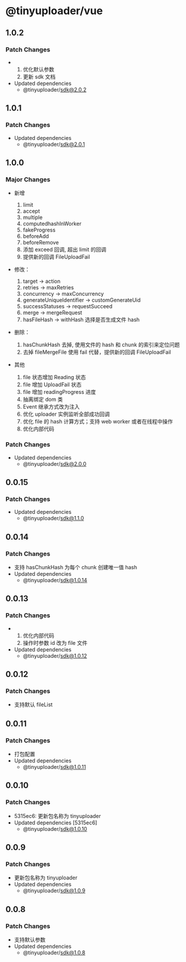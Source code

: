 # @tinyuploader/vue

## 1.0.2

### Patch Changes

- 1. 优化默认参数
  2. 更新 sdk 文档
- Updated dependencies
  - @tinyuploader/sdk@2.0.2

## 1.0.1

### Patch Changes

- Updated dependencies
  - @tinyuploader/sdk@2.0.1

## 1.0.0

### Major Changes

- 新增

  1. limit
  2. accept
  3. multiple
  4. computedhashInWorker
  5. fakeProgress
  6. beforeAdd
  7. beforeRemove
  8. 添加 exceed 回调, 超出 limit 的回调
  9. 提供新的回调 FileUploadFail

- 修改：

  1. target -> action
  2. retries -> maxRetries
  3. concurrency -> maxConcurrency
  4. generateUniqueIdentifier -> customGenerateUid
  5. successStatuses -> requestSucceed
  6. merge -> mergeRequest
  7. hasFileHash -> withHash 选择是否生成文件 hash

- 删除：

  1. hasChunkHash 去掉, 使用文件的 hash 和 chunk 的索引来定位问题
  2. 去掉 fileMergeFile 使用 fail 代替，提供新的回调 FileUploadFail

- 其他

  1. file 状态增加 Reading 状态
  2. file 增加 UploadFail 状态
  3. file 增加 readingProgress 进度
  4. 抽离绑定 dom 类
  5. Event 继承方式改为注入
  6. 优化 uploader 实例监听全部成功回调
  7. 优化 file 的 hash 计算方式；支持 web worker 或者在线程中操作
  8. 优化内部代码

### Patch Changes

- Updated dependencies
  - @tinyuploader/sdk@2.0.0

## 0.0.15

### Patch Changes

- Updated dependencies
  - @tinyuploader/sdk@1.1.0

## 0.0.14

### Patch Changes

- 支持 hasChunkHash 为每个 chunk 创建唯一值 hash
- Updated dependencies
  - @tinyuploader/sdk@1.0.14

## 0.0.13

### Patch Changes

- 1. 优化内部代码
  2. 操作时参数 id 改为 file 文件
- Updated dependencies
  - @tinyuploader/sdk@1.0.12

## 0.0.12

### Patch Changes

- 支持默认 fileList

## 0.0.11

### Patch Changes

- 打包配置
- Updated dependencies
  - @tinyuploader/sdk@1.0.11

## 0.0.10

### Patch Changes

- 5315ec6: 更新包名称为 tinyuploader
- Updated dependencies [5315ec6]
  - @tinyuploader/sdk@1.0.10

## 0.0.9

### Patch Changes

- 更新包名称为 tinyuploader
- Updated dependencies
  - @tinyuploader/sdk@1.0.9

## 0.0.8

### Patch Changes

- 支持默认参数
- Updated dependencies
  - @tinyuploader/sdk@1.0.8

